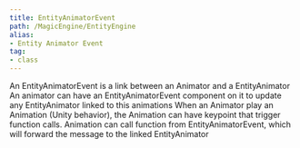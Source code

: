 ```yaml
---
title: EntityAnimatorEvent
path: /MagicEngine/EntityEngine
alias: 
- Entity Animator Event
tag: 
- class
---
```

An EntityAnimatorEvent is a link between an Animator and a EntityAnimator
An animator can have an EntityAnimatorEvent component on it to update any EntityAnimator linked to this animations
When an Animator play an Animation (Unity behavior), the Animation can have keypoint that trigger function calls.
Animation can call function from EntityAnimatorEvent, which will forward the message to the linked EntityAnimator
